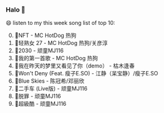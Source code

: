 

### Halo 👋

😄 listen to my this week song list of top 10:

0. 🌈NFT - MC HotDog 热狗
1. 🌈轻熟女 27 - MC HotDog 热狗/关彦淳
2. 🌈2030 - 顽童MJ116
3. 🌈我的第一首歌 - MC HotDog 热狗
4. 🌈我在昨天的梦里又看见了你（demo） - 枯木逢春
5. 🌈Won't Deny (Feat. 瘦子E.SO) - 江静（呆宝静）/瘦子E.SO
6. 🌈Blue Skies - 陈冠希/邓丽欣
7. 🌈二手车 (Live版) - 顽童MJ116
8. 🌈脱罪 - 顽童MJ116
9. 🌈超級酷 - 顽童MJ116

